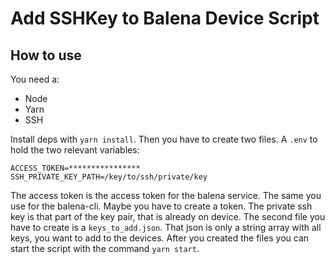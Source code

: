 # Add SSHKey to Balena Device Script

## How to use

You need a:

- Node
- Yarn
- SSH

Install deps with `yarn install`. Then you have to create two files. A `.env` to hold the two relevant variables:

```
ACCESS_TOKEN=****************
SSH_PRIVATE_KEY_PATH=/key/to/ssh/private/key
```

The access token is the access token for the balena service. The same you use for the balena-cli. Maybe you have to create a token. The private ssh key is that part of the key pair, that is already on device.
The second file you have to create is a `keys_to_add.json`. That json is only a string array with all keys, you want to add to the devices.
After you created the files you can start the script with the command `yarn start`.
